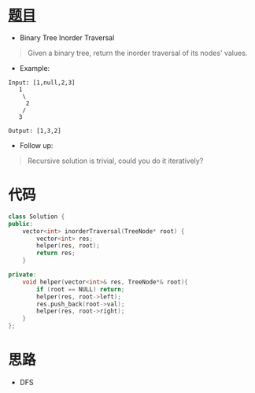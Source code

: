 # [题目](https://leetcode.com/problems/binary-tree-inorder-traversal/)

* Binary Tree Inorder Traversal

> Given a binary tree, return the inorder traversal of its nodes' values.

* Example:

```
Input: [1,null,2,3]
   1
    \
     2
    /
   3

Output: [1,3,2]
```

* Follow up: 
> Recursive solution is trivial, could you do it iteratively?

# 代码
```cpp
class Solution {
public:
    vector<int> inorderTraversal(TreeNode* root) {
        vector<int> res;
        helper(res, root);
        return res;
    }

private:
    void helper(vector<int>& res, TreeNode*& root){
        if (root == NULL) return;
        helper(res, root->left);
        res.push_back(root->val);
        helper(res, root->right);
    }
};
```

# 思路

* DFS
